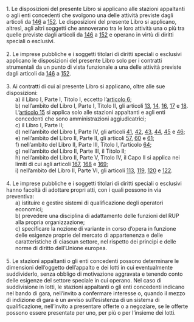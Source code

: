 <ul style="list-style-type: none;">
    <li>1. Le disposizioni del presente Libro si applicano alle stazioni appaltanti o agli enti concedenti che svolgono una delle attività previste dagli articoli da <a href="/index.html?article=articolo-146&version=1">146</a> a <a href="/index.html?article=articolo-152&version=1">152</a>. Le disposizioni del presente Libro si applicano, altresì, agli altri soggetti che annoverano tra le loro attività una o più tra quelle previste dagli articoli da <a href="/index.html?article=articolo-146&version=1">146</a> a <a href="/index.html?article=articolo-152&version=1">152</a> e operano in virtù di diritti speciali o esclusivi.
    </li>
    <br>
    <li>2. Le imprese pubbliche e i soggetti titolari di diritti speciali o esclusivi applicano le disposizioni del presente Libro solo per i contratti strumentali da un punto di vista funzionale a una delle attività previste dagli articoli da <a href="/index.html?article=articolo-146&version=1">146</a> a <a href="/index.html?article=articolo-152&version=1">152</a>.
    </li>
    <br>
    <li>3. Ai contratti di cui al presente Libro si applicano, oltre alle sue disposizioni:
        <ul class="alist" style="list-style-type: none;">
            <li>a) il Libro I, Parte I, Titolo I, eccetto l’<a href="/index.html?article=articolo-6&version=1">articolo 6</a>;</li>
            <li>b) nell’ambito del Libro I, Parte I, Titolo II, gli articoli <a href="/index.html?article=articolo-13&version=1">13</a>, <a href="/index.html?article=articolo-14&version=1">14</a>, <a href="/index.html?article=articolo-16&version=1">16</a>, <a href="/index.html?article=articolo-17&version=1">17</a> e <a href="/index.html?article=articolo-18&version=1">18</a>. L’<a href="/index.html?article=articolo-15&version=1">articolo 15</a> si applica solo alle stazioni appaltanti e agli enti concedenti che sono amministrazioni aggiudicatrici;</li>
            <li>c) il Libro I, Parte II;</li>
            <li>d) nell’ambito del Libro I, Parte IV, gli articoli <a href="/index.html?article=articolo-41&version=1">41</a>, <a href="/index.html?article=articolo-42&version=1">42</a>, <a href="/index.html?article=articolo-43&version=1">43</a>, <a href="/index.html?article=articolo-44&version=1">44</a>, <a href="/index.html?article=articolo-45&version=1">45</a> e <a href="/index.html?article=articolo-46&version=1">46</a>;</li>
            <li>e) nell’ambito del Libro II, Parte II, gli articoli <a href="/index.html?article=articolo-57&version=1">57</a>, <a href="/index.html?article=articolo-60&version=1">60</a> e <a href="/index.html?article=articolo-61&version=1">61</a>;</li>
            <li>f) nell’ambito del Libro II, Parte III, Titolo I, l’articolo <a href="/index.html?article=articolo-64&version=1">64</a>;</li>
            <li>g) nell’ambito del Libro II, Parte III, il Titolo II;</li>
            <li>h) nell’ambito del Libro II, Parte V, Titolo IV, il Capo II si applica nei limiti di cui agli articoli <a href="/index.html?article=articolo-167&version=1">167</a>, <a href="/index.html?article=articolo-168&version=1">168</a> e <a href="/index.html?article=articolo-169&version=1">169</a>;</li>
            <li>i) nell’ambito del Libro II, Parte VI, gli articoli <a href="/index.html?article=articolo-113&version=1">113</a>, <a href="/index.html?article=articolo-119&version=1">119</a>, <a href="/index.html?article=articolo-120&version=1">120</a> e <a href="/index.html?article=articolo-122&version=1">122</a>.</li>
        </ul>
    </li>
    <br>
    <li>4. Le imprese pubbliche e i soggetti titolari di diritti speciali o esclusivi hanno facoltà di adottare propri atti, con i quali possono in via preventiva:
        <ul class="alist" style="list-style-type: none;">
            <li>a) istituire e gestire sistemi di qualificazione degli operatori economici;</li>
            <li>b) prevedere una disciplina di adattamento delle funzioni del RUP alla propria organizzazione;
            </li>
            <li>c) specificare la nozione di variante in corso d’opera in funzione delle esigenze proprie del mercato di appartenenza e delle caratteristiche di ciascun settore, nel rispetto dei principi e delle norme di diritto dell’Unione europea.</li>
        </ul>
    </li>
    <br>
    <li>5. Le stazioni appaltanti o gli enti concedenti possono determinare le dimensioni dell’oggetto dell’appalto e dei lotti in cui eventualmente suddividerlo, senza obbligo di motivazione aggravata e tenendo conto delle esigenze del settore speciale in cui operano. Nel caso di suddivisione in lotti, le stazioni appaltanti o gli enti concedenti indicano nel bando di gara, nell’invito a confermare interesse o, quando il mezzo di indizione di gara è un avviso sull’esistenza di un sistema di qualificazione, nell’invito a presentare offerte o a negoziare, se le offerte possono essere presentate per uno, per più o per l’insieme dei lotti.
    </li>
</ul>